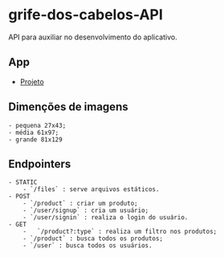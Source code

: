 # grife-dos-cabelos-API
API para auxiliar no desenvolvimento do aplicativo.

## App
 - [Projeto](https://github.com/Maycon-PE/grife-dos-cabelos-App "Ir ao repositório")

## Dimenções de imagens
	- pequena 27x43;
	- média 61x97;
	- grande 81x129

## Endpointers
	- STATIC
		- `/files` : serve arquivos estáticos.
	- POST
		- `/product` : criar um produto;
		- `/user/signup` : cria um usuário;
		- `/user/signin` : realiza o login do usuário.
	- GET
		-	`/product?:type` : realiza um filtro nos produtos;
		- `/product` : busca todos os produtos;
		- `/user` : busca todos os usuários.

